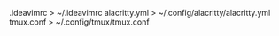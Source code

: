 .ideavimrc > ~/.ideavimrc 
alacritty.yml > ~/.config/alacritty/alacritty.yml
tmux.conf > ~/.config/tmux/tmux.conf
